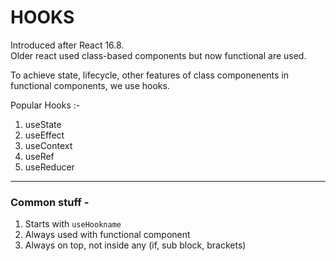 # HOOKS
Introduced after React 16.8.  
Older react used class-based components but now functional are used.  

To achieve state, lifecycle, other features of class componenents in functional components, we use hooks.

Popular Hooks :- 

1. useState
2. useEffect
3. useContext
4. useRef
5. useReducer

---
### Common stuff -
1. Starts with `useHookname`
2. Always used with functional component
3. Always on top, not inside any (if, sub block, brackets)


